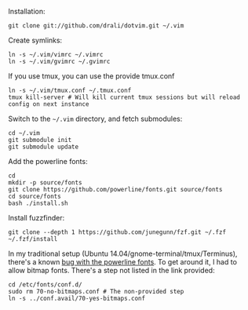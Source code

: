 Installation:

    git clone git://github.com/drali/dotvim.git ~/.vim

Create symlinks:

    ln -s ~/.vim/vimrc ~/.vimrc
    ln -s ~/.vim/gvimrc ~/.gvimrc

If you use tmux, you can use the provide tmux.conf

    ln -s ~/.vim/tmux.conf ~/.tmux.conf
    tmux kill-server # Will kill current tmux sessions but will reload config on next instance

Switch to the `~/.vim` directory, and fetch submodules:

    cd ~/.vim
    git submodule init
    git submodule update

Add the powerline fonts:

    cd
    mkdir -p source/fonts
    git clone https://github.com/powerline/fonts.git source/fonts
    cd source/fonts
    bash ./install.sh

Install fuzzfinder:

    git clone --depth 1 https://github.com/junegunn/fzf.git ~/.fzf
    ~/.fzf/install

In my traditional setup (Ubuntu 14.04/gnome-terminal/tmux/Terminus), there's a known [bug with the powerline fonts](https://github.com/powerline/fonts/issues/50). To get around it, I had to allow bitmap fonts. There's a step not listed in the link provided:

    cd /etc/fonts/conf.d/
    sudo rm 70-no-bitmaps.conf # The non-provided step
    ln -s ../conf.avail/70-yes-bitmaps.conf
